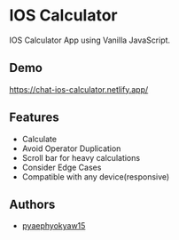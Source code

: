 
# IOS Calculator

IOS Calculator App using Vanilla JavaScript.


## Demo

https://chat-ios-calculator.netlify.app/

  
## Features

- Calculate
- Avoid Operator Duplication
- Scroll bar for heavy calculations
- Consider Edge Cases
- Compatible with any device(responsive)


  
## Authors

- [pyaephyokyaw15](https://github.com/pyaephyokyaw15)

  
